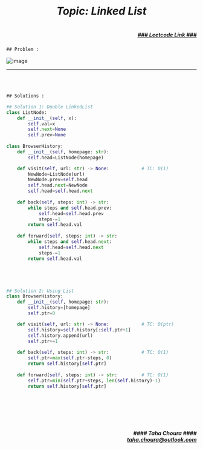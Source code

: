 <h1 align="center";"><em> Topic: Linked List</em></h1>
<h5 align="right"> <br/><a align="right" width="80" href="https://leetcode.com/problems/design-browser-history/" target="_blank"><ins>### Leetcode Link ###</ins></a></h5>     
                                                                                                                                 
```diff
## Problem : 
```
                                                                                                                    
![image](https://user-images.githubusercontent.com/11164303/171140509-04635f70-efa3-4664-be28-0f8cd11d5337.png)




-------                    

<br/><br/>
 
```diff
## Solutions :
```                      
         
                
```python
## Solution 1: Double LinkedList 
class ListNode:
    def __init__(self, x):
        self.val=x
        self.next=None
        self.prev=None
        
class BrowserHistory:
    def __init__(self, homepage: str):
        self.head=ListNode(homepage)

    def visit(self, url: str) -> None:            # TC: O(1)
        NewNode=ListNode(url)
        NewNode.prev=self.head
        self.head.next=NewNode
        self.head=self.head.next
        
    def back(self, steps: int) -> str:
        while steps and self.head.prev:
            self.head=self.head.prev
            steps-=1
        return self.head.val
        
    def forward(self, steps: int) -> str:
        while steps and self.head.next:
            self.head=self.head.next
            steps-=1
        return self.head.val                                                                                                                           





## Solution 2: Using List
class BrowserHistory:
    def __init__(self, homepage: str):
        self.history=[homepage]
        self.ptr=0

    def visit(self, url: str) -> None:            # TC: O(ptr)
        self.history=self.history[:self.ptr+1]
        self.history.append(url)
        self.ptr+=1
        
    def back(self, steps: int) -> str:            # TC: O(1)
        self.ptr=max(self.ptr-steps, 0)
        return self.history[self.ptr]
        
    def forward(self, steps: int) -> str:         # TC: O(1)
        self.ptr=min(self.ptr+steps, len(self.history)-1)
        return self.history[self.ptr]



                                                                                                                    
```
<br/>            
<h5 align="right" margin-right:12px>#### Taha Choura ####<br/><a align="right" width="70" href="#">taha.choura@outlook.com</a></h5> 
